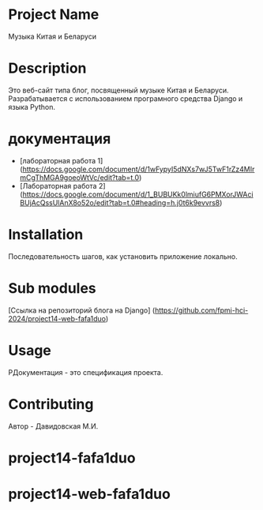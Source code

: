 # Project Name

Музыка Китая и Беларуси

# Description

Это веб-сайт типа блог, посвященный музыке Китая и Беларуси. Разрабатывается с использованием програмного средства Django и языка Python.

#  документация

* [лабораторная работа 1] (https://docs.google.com/document/d/1wFypyI5dNXs7wJ5TwF1rZz4MIrmCgThMGA9goeoWtVc/edit?tab=t.0)
* [Лабораторная работа 2] (https://docs.google.com/document/d/1_BUBUKk0lmiufG6PMXorJWAciBUjAcQssUlAnX8o52o/edit?tab=t.0#heading=h.j0t6k9evvrs8)

# Installation

Последовательность шагов, как установить приложение локально.

# Sub modules

[Ссылка на репозиторий блога на Django] (https://github.com/fpmi-hci-2024/project14-web-fafa1duo)

# Usage

РДокументация - это спецификация проекта.

# Contributing

Автор - Давидовская М.И.

# project14-fafa1duo
# project14-web-fafa1duo
